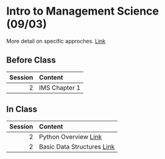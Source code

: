 Intro to Management Science  (09/03)
============================

More detail on specific approches. [Link](../../sessions/session2)

## Before Class

|   Session | Content       |
|----------:|:--------------|
|         2 | IMS Chapter 1 |


## In Class

|   Session | Content                                                   |
|----------:|:----------------------------------------------------------|
|         2 | Python Overview [Link](../notebooks/python-overview)      |
|         2 | Basic Data Structures [Link](../notebooks/datastructures) |

